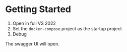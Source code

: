 # Getting Started
1. Open in full VS 2022
1. Set the `docker-compose` project as the startup project
1. Debug

The swagger UI will open.